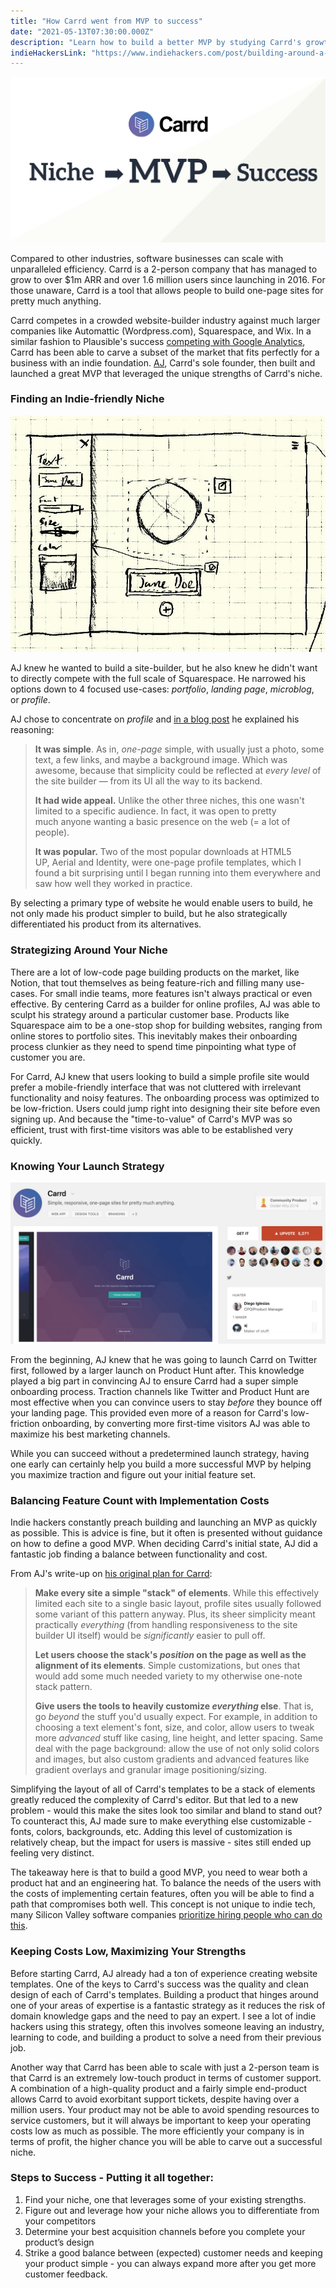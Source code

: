 ```yaml
---
title: "How Carrd went from MVP to success"
date: "2021-05-13T07:30:00.000Z"
description: "Learn how to build a better MVP by studying Carrd's growth to $1m ARR and 1.6m users."
indieHackersLink: "https://www.indiehackers.com/post/building-around-a-niche-how-carrd-went-from-mvp-to-success-33d9b7cc5a"
---
```

![Carrd Niche MVP Success](./carrd_post_image.png)

Compared to other industries, software businesses can scale with unparalleled efficiency. Carrd is a 2-person company that has managed to grow to over $1m ARR and over 1.6 million users since launching in 2016. For those unaware, Carrd is a tool that allows people to build one-page sites for pretty much anything.

Carrd competes in a crowded website-builder industry against much larger companies like Automattic (Wordpress.com), Squarespace, and Wix. In a similar fashion to Plausible's success [competing with Google Analytics](https://www.smalltechbusiness.com/how-plausible-finds-success-and-differentiates-from-google-analytics/), Carrd has been able to carve a subset of the market that fits perfectly for a business with an indie foundation. [AJ](https://twitter.com/ajlkn), Carrd's sole founder, then built and launched a great MVP that leveraged the unique strengths of Carrd's niche.

### Finding an Indie-friendly Niche

![Carrd MVP sketch](./carrd_mvp_sketch.png)

AJ knew he wanted to build a site-builder, but he also knew he didn't want to directly compete with the full scale of Squarespace. He narrowed his options down to 4 focused use-cases: *portfolio*, *landing page*, *microblog*, or *profile*.

AJ chose to concentrate on *profile* and [in a blog post](https://themakingof.carrd.co/#build) he explained his reasoning:

> **It was simple**. As in, *one-page* simple, with usually just a photo, some text, a few links, and maybe a background image. Which was awesome, because that simplicity could be reflected at *every level* of the site builder — from its UI all the way to its backend. 
> 
> **It had wide appeal.** Unlike the other three niches, this one wasn't limited to a specific audience. In fact, it was open to pretty much anyone wanting a basic presence on the web (= a lot of people).
> 
> **It was popular.** Two of the most popular downloads at HTML5 UP, Aerial and Identity, were one-page profile templates, which I found a bit surprising until I began running into them everywhere and saw how well they worked in practice.

By selecting a primary type of website he would enable users to build, he not only made his product simpler to build, but he also strategically differentiated his product from its alternatives.

### **Strategizing Around Your Niche**

There are a lot of low-code page building products on the market, like Notion, that tout themselves as being feature-rich and filling many use-cases. For small indie teams, more features isn't always practical or even effective. By centering Carrd as a builder for online profiles, AJ was able to sculpt his strategy around a particular customer base. Products like Squarespace aim to be a one-stop shop for building websites, ranging from online stores to portfolio sites. This inevitably makes their onboarding process clunkier as they need to spend time pinpointing what type of customer you are.

For Carrd, AJ knew that users looking to build a simple profile site would prefer a mobile-friendly interface that was not cluttered with irrelevant functionality and noisy features. The onboarding process was optimized to be low-friction. Users could jump right into designing their site before even signing up. And because the "time-to-value" of Carrd's MVP was so efficient, trust with first-time visitors was able to be established very quickly.

### **Knowing Your Launch Strategy**

![Carrd's Product Hunt Launch](./carrd_product_hunt.png)

From the beginning, AJ knew that he was going to launch Carrd on Twitter first, followed by a larger launch on Product Hunt after. This knowledge played a big part in convincing AJ to ensure Carrd had a super simple onboarding process. Traction channels like Twitter and Product Hunt are most effective when you can convince users to stay *before* they bounce off your landing page. This provided even more of a reason for Carrd's low-friction onboarding, by converting more first-time visitors AJ was able to maximize his best marketing channels.

While you can succeed without a predetermined launch strategy, having one early can certainly help you build a more successful MVP by helping you maximize traction and figure out your initial feature set.

### **Balancing Feature Count with Implementation Costs**

Indie hackers constantly preach building and launching an MVP as quickly as possible. This is advice is fine, but it often is presented without guidance on how to define a good MVP. When deciding Carrd's initial state, AJ did a fantastic job finding a balance between functionality and cost.

From AJ's write-up on [his original plan for Carrd](https://themakingof.carrd.co/#plan):

> **Make every site a simple "stack" of elements**. While this effectively limited each site to a single basic layout, profile sites usually followed some variant of this pattern anyway. Plus, its sheer simplicity meant practically *everything* (from handling responsiveness to the site builder UI itself) would be *significantly* easier to pull off.
> 
> **Let users choose the stack's *position* on the page as well as the alignment of its elements**. Simple customizations, but ones that would add some much needed variety to my otherwise one-note stack pattern.
> 
> **Give users the tools to heavily customize *everything* else**. That is, go *beyond* the stuff you'd usually expect. For example, in addition to choosing a text element's font, size, and color, allow users to tweak more *advanced* stuff like casing, line height, and letter spacing. Same deal with the page background: allow the use of not only solid colors and images, but also custom gradients and advanced features like gradient overlays and granular image positioning/sizing.

Simplifying the layout of all of Carrd's templates to be a stack of elements greatly reduced the complexity of Carrd's editor. But that led to a new problem - would this make the sites look too similar and bland to stand out? To counteract this, AJ made sure to make everything else customizable - fonts, colors, backgrounds, etc. Adding this level of customization is relatively cheap, but the impact for users is massive - sites still ended up feeling very distinct.

The takeaway here is that to build a good MVP, you need to wear both a product hat and an engineering hat. To balance the needs of the users with the costs of implementing certain features, often you will be able to find a path that compromises both well. This concept is not unique to indie tech, many Silicon Valley software companies [prioritize hiring people who can do this](https://qz.com/766658/the-highest-paid-workers-in-silicon-valley-are-not-software-engineers/).

### **Keeping Costs Low, Maximizing Your Strengths**

Before starting Carrd, AJ already had a ton of experience creating website templates. One of the keys to Carrd's success was the quality and clean design of each of Carrd's templates. Building a product that hinges around one of your areas of expertise is a fantastic strategy as it reduces the risk of domain knowledge gaps and the need to pay an expert. I see a lot of indie hackers using this strategy, often this involves someone leaving an industry, learning to code, and building a product to solve a need from their previous job.

Another way that Carrd has been able to scale with just a 2-person team is that Carrd is an extremely low-touch product in terms of customer support. A combination of a high-quality product and a fairly simple end-product allows Carrd to avoid exorbitant support tickets, despite having over a million users. Your product may not be able to avoid spending resources to service customers, but it will always be important to keep your operating costs low as much as possible. The more efficiently your company is in terms of profit, the higher chance you will be able to carve out a successful niche.

### **Steps to Success - Putting it all together:**

1. Find your niche, one that leverages some of your existing strengths.
2. Figure out and leverage how your niche allows you to differentiate from your competitors
3. Determine your best acquisition channels before you complete your product’s design
4. Strike a good balance between (expected) customer needs and keeping your product simple - you can always expand more after you get more customer feedback.